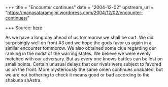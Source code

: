 +++
title = "Encounter continues"
date = "2004-12-02"
upstream_url = "https://manasataramgini.wordpress.com/2004/12/02/encounter-continues/"

+++
Source: [here](https://manasataramgini.wordpress.com/2004/12/02/encounter-continues/).

As we have a long day ahead of us tommorow we shall be curt. We did surprisingly well on front #3 and we hope the gods favor us again in a similar encounter tommorow. We also obtained some clue regarding our ranking in the midst of the warring states. We believe we were evenly matched with our adversary. But as every one knows battles can be lost on small points. Certain unusual delays that our rivals were subject to favored us on the front. More mysteriously the same omen continues unabated, but we are not bothering to check it means good or bad according to the shakuna shAstra.

